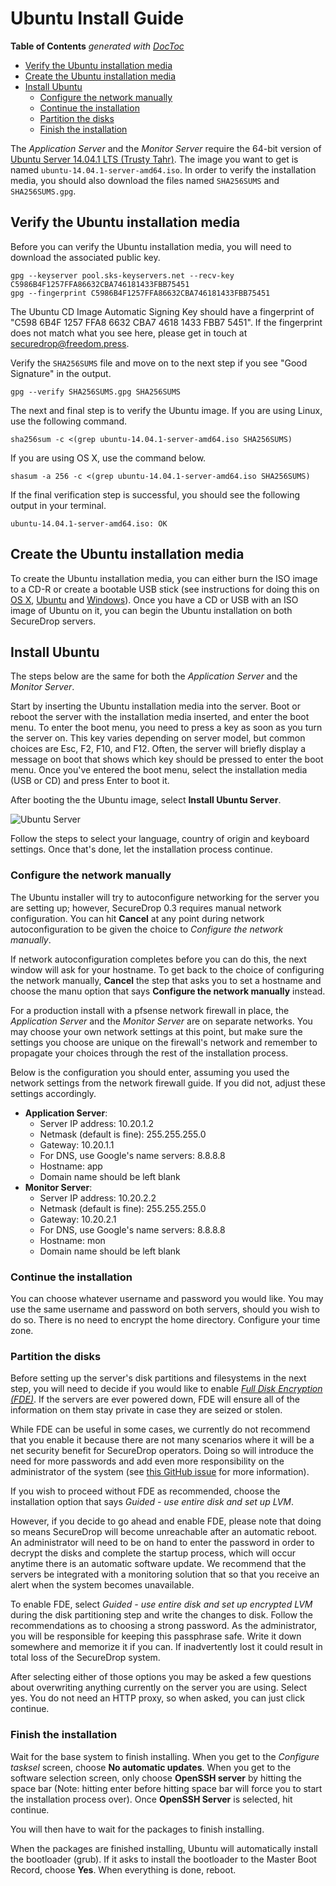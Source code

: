 # Ubuntu Install Guide

<!-- START doctoc generated TOC please keep comment here to allow auto update -->
<!-- DON'T EDIT THIS SECTION, INSTEAD RE-RUN doctoc TO UPDATE -->
**Table of Contents**  *generated with [DocToc](http://doctoc.herokuapp.com/)*

- [Verify the Ubuntu installation media](#verify-the-ubuntu-installation-media)
- [Create the Ubuntu installation media](#create-the-ubuntu-installation-media)
- [Install Ubuntu](#install-ubuntu)
  - [Configure the network manually](#configure-the-network-manually)
  - [Continue the installation](#continue-the-installation)
  - [Partition the disks](#partition-the-disks)
  - [Finish the installation](#finish-the-installation)

<!-- END doctoc generated TOC please keep comment here to allow auto update -->

The *Application Server* and the *Monitor Server* require the 64-bit version of [Ubuntu Server 14.04.1 LTS (Trusty Tahr)](http://releases.ubuntu.com/14.04.1/). The image you want to get is named `ubuntu-14.04.1-server-amd64.iso`. In order to verify the installation media, you should also download the files named `SHA256SUMS` and `SHA256SUMS.gpg`.

## Verify the Ubuntu installation media

Before you can verify the Ubuntu installation media, you will need to download the associated public key.

```
gpg --keyserver pool.sks-keyservers.net --recv-key C5986B4F1257FFA86632CBA746181433FBB75451
gpg --fingerprint C5986B4F1257FFA86632CBA746181433FBB75451
```

The Ubuntu CD Image Automatic Signing Key should have a fingerprint of "C598 6B4F 1257 FFA8 6632  CBA7 4618 1433 FBB7 5451". If the fingerprint does not match what you see here, please get in touch at securedrop@freedom.press.

Verify the `SHA256SUMS` file and move on to the next step if you see "Good Signature" in the output.

```
gpg --verify SHA256SUMS.gpg SHA256SUMS
```

The next and final step is to verify the Ubuntu image. If you are using Linux, use the following command.

```
sha256sum -c <(grep ubuntu-14.04.1-server-amd64.iso SHA256SUMS)
```

If you are using OS X, use the command below.

```
shasum -a 256 -c <(grep ubuntu-14.04.1-server-amd64.iso SHA256SUMS)
```

If the final verification step is successful, you should see the following output in your terminal.

```
ubuntu-14.04.1-server-amd64.iso: OK
```

## Create the Ubuntu installation media

To create the Ubuntu installation media, you can either burn the ISO image to a CD-R or create a bootable USB stick (see instructions for doing this on [OS X](http://www.ubuntu.com/download/desktop/create-a-usb-stick-on-mac-osx), [Ubuntu](http://www.ubuntu.com/download/desktop/create-a-usb-stick-on-ubuntu) and [Windows](http://www.ubuntu.com/download/desktop/create-a-usb-stick-on-windows)). Once you have a CD or USB with an ISO image of Ubuntu on it, you can begin the Ubuntu installation on both SecureDrop servers.

## Install Ubuntu

The steps below are the same for both the *Application Server* and the *Monitor Server*.

Start by inserting the Ubuntu installation media into the server. Boot or reboot the server with the installation media inserted, and enter the boot menu. To enter the boot menu, you need to press a key as soon as you turn the server on. This key varies depending on server model, but common choices are Esc, F2, F10, and F12. Often, the server will briefly display a message on boot that shows which key should be pressed to enter the boot menu. Once you've entered the boot menu, select the installation media (USB or CD) and press Enter to boot it.

After booting the the Ubuntu image, select **Install Ubuntu Server**.

![Ubuntu Server](/docs/images/install/ubuntu_server.png)

Follow the steps to select your language, country of origin and keyboard settings. Once that's done, let the installation process continue.

### Configure the network manually

The Ubuntu installer will try to autoconfigure networking for the server you are setting up; however, SecureDrop 0.3 requires manual network configuration. You can hit **Cancel** at any point during network autoconfiguration to be given the choice to *Configure the network manually*. 

If network autoconfiguration completes before you can do this, the next window will ask for your hostname. To get back to the choice of configuring the network manually, **Cancel** the step that asks you to set a hostname and choose the manu option that says **Configure the network manually** instead.

For a production install with a pfsense network firewall in place, the *Application Server* and the *Monitor Server* are on separate networks. You may choose your own network settings at this point, but make sure the settings you choose are unique on the firewall's network and remember to propagate your choices through the rest of the installation process.

Below is the configuration you should enter, assuming you used the network settings from the network firewall guide. If you did not, adjust these settings accordingly.

* **Application Server**:
    * Server IP address: 10.20.1.2
    * Netmask (default is fine): 255.255.255.0
    * Gateway: 10.20.1.1
    * For DNS, use Google's name servers: 8.8.8.8
    * Hostname: app
    * Domain name should be left blank
* **Monitor Server**:
    * Server IP address: 10.20.2.2
    * Netmask (default is fine): 255.255.255.0
    * Gateway: 10.20.2.1
    * For DNS, use Google's name servers: 8.8.8.8
    * Hostname: mon
    * Domain name should be left blank

### Continue the installation

You can choose whatever username and password you would like. You may use the same username and password on both servers, should you wish to do so. There is no need to encrypt the home directory. Configure your time zone.

### Partition the disks

Before setting up the server's disk partitions and filesystems in the next step, you will need to decide if you would like to enable [*Full Disk Encryption (FDE)*](https://www.eff.org/deeplinks/2012/11/privacy-ubuntu-1210-full-disk-encryption). If the servers are ever powered down, FDE will ensure all of the information on them stay private in case they are seized or stolen. 

While FDE can be useful in some cases, we currently do not recommend that you enable it because there are not many scenarios where it will be a net security benefit for SecureDrop operators. Doing so will introduce the need for more passwords and add even more responsibility on the administrator of the system (see [this GitHub issue](https://github.com/freedomofpress/securedrop/issues/511#issuecomment-50823554) for more information). 

If you wish to proceed without FDE as recommended, choose the installation option that says *Guided - use entire disk and set up LVM*.

However, if you decide to go ahead and enable FDE, please note that doing so means SecureDrop will become unreachable after an automatic reboot. An administrator will need to be on hand to enter the password in order to decrypt the disks and complete the startup process, which will occur anytime there is an automatic software update. We recommend that the servers be integrated with a monitoring solution that so that you receive an alert when the system becomes unavailable.

To enable FDE, select *Guided - use entire disk and set up encrypted LVM* during the disk partitioning step and write the changes to disk. Follow the recommendations as to choosing a strong password. As the administrator, you will be responsible for keeping this passphrase safe. Write it down somewhere and memorize it if you can. If inadvertently lost it could result in total loss of the SecureDrop system.

After selecting either of those options you may be asked a few questions about overwriting anything currently on the server you are using. Select yes. You do not need an HTTP proxy, so when asked, you can just click continue.

### Finish the installation

Wait for the base system to finish installing. When you get to the *Configure tasksel* screen, choose **No automatic updates**. When you get to the software selection screen, only choose **OpenSSH server** by hitting the space bar (Note: hitting enter before hitting space bar will force you to start the installation process over). Once **OpenSSH Server** is selected, hit continue. 

You will then have to wait for the packages to finish installing.

When the packages are finished installing, Ubuntu will automatically install the bootloader (grub). If it asks to install the bootloader to the Master Boot Record, choose **Yes**. When everything is done, reboot.

